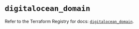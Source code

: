 # `digitalocean_domain`

Refer to the Terraform Registry for docs: [`digitalocean_domain`](https://registry.terraform.io/providers/digitalocean/digitalocean/2.67.0/docs/resources/domain).
